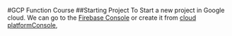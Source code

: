 #GCP Function Course
##Starting Project 
To Start a new project in Google cloud. We can go to the [Firebase Console](https://console.firebase.google.com) or
create it from [cloud platformConsole](http://console.cloud.google.com),
